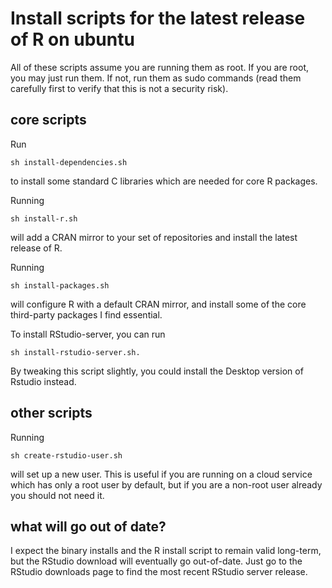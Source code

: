 # Install scripts for the latest release of R on ubuntu

All of these scripts assume you are running them as root. If you are root,
you may just run them. If not, run them as sudo commands (read them carefully
first to verify that this is not a security risk).

## core scripts

Run
```
sh install-dependencies.sh
```
to install some standard C libraries which are needed for core R packages.

Running
```
sh install-r.sh
```
will add a CRAN mirror to your set of repositories and install the latest
release of R.

Running
```
sh install-packages.sh
```
will configure R with a default CRAN mirror, and install some of the core
third-party packages I find essential.

To install RStudio-server, you can run
```
sh install-rstudio-server.sh.
```

By tweaking this script slightly, you could install the Desktop version of
Rstudio instead.

## other scripts

Running
```
sh create-rstudio-user.sh
```
will set up a new user. This is useful if you are running on a cloud service
which has only a root user by default, but if you are a non-root user already
you should not need it.


## what will go out of date?

I expect the binary installs and the R install script to remain valid long-term,
but the RStudio download will eventually go out-of-date. Just go to the
RStudio downloads page to find the most recent RStudio server release.

